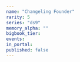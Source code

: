 ```yaml
---
name: "Changeling Founder"
rarity: 5
series: "ds9"
memory_alpha: ""
bigbook_tier:
events:
in_portal:
published: false
---
```

